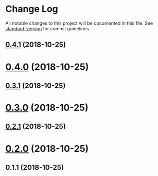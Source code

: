 # Change Log

All notable changes to this project will be documented in this file. See [standard-version](https://github.com/conventional-changelog/standard-version) for commit guidelines.

<a name="0.4.1"></a>
## [0.4.1](https://github.com/dimensi/vue-module-class-generator/compare/v0.4.0...v0.4.1) (2018-10-25)



<a name="0.4.0"></a>
# [0.4.0](https://github.com/dimensi/vue-module-class-generator/compare/v0.3.1...v0.4.0) (2018-10-25)



<a name="0.3.1"></a>
## [0.3.1](https://github.com/dimensi/vue-module-class-generator/compare/v0.3.0...v0.3.1) (2018-10-25)



<a name="0.3.0"></a>
# [0.3.0](https://github.com/dimensi/vue-module-class-generator/compare/v0.2.1...v0.3.0) (2018-10-25)



<a name="0.2.1"></a>
## [0.2.1](https://github.com/dimensi/vue-module-class-generator/compare/v0.2.0...v0.2.1) (2018-10-25)



<a name="0.2.0"></a>
# [0.2.0](https://github.com/dimensi/vue-module-class-generator/compare/v0.1.1...v0.2.0) (2018-10-25)



<a name="0.1.1"></a>
## 0.1.1 (2018-10-25)
